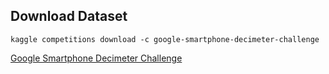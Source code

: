 ## Download Dataset

`kaggle competitions download -c google-smartphone-decimeter-challenge`

[Google Smartphone Decimeter Challenge](https://www.kaggle.com/c/google-smartphone-decimeter-challenge/data)



